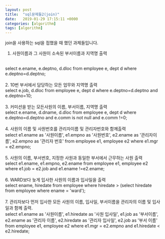 ```yaml
---
layout: post
title:  "sql문제들2(join)"
date:   2019-01-29 17:15:11 +0000
categories: [algorithm]
tags: [algorithm]
---
```

join을 사용하는 sql을 접했을 때 했던 과제들입니다.<br>

1. 사원이름과 그 사원이 소속된 부서이름과 지역명 출력
<br>
select e.ename, e.deptno, d.dloc
from employee e, dept d
where e.deptno=d.deptno;
<br><br>
2. 10번 부서에서 담당하는 모든 업무와 지역명 출력
<br>
select e.job, d.dloc
from employee e, dept d
where e.deptno=d.deptno and e.deptno=10;
<br><br>
3. 커미션을 받는 모든사원의 이름, 부서이름, 지역명 출력
<br>
select e.ename, d.dname, d.dloc
from employee e, dept d
where e.deptno=d.deptno and e.comm is not null and e.comm !=0;
<br><br>
4. 사원의 이름 및 사원번호를 관리자이름 및 관리자번호와 함께출력
<br>
select e1.ename as '사원이름', e1.empno as '사원번호',
e2.ename as '관리자이름', e2.empno as '관리자 번호'
from employee e1, employee e2
where e1.mgr = e2.empno;
<br><br>
5. 사원의 이름, 부서번호, 지정한 사원과 동일한 부서에서 근무하는 사원 출력
<br>
select e1.ename, e1.empno, e2.ename
from employee e1, employee e2
where e1.job = e2.job and e1.ename !=e2.ename;
<br><br>
6. WARD보다 늦게 입사한 사원의 이름과 입사일을 출력
<br>
select ename, hiredate
from employee
where hiredate > (select hiredate from employee where ename = 'ward');
<br><br>
7. 관리자보다 먼저 입사한 모든 사원의 이름, 입사일, 부서이름을
관리자의 이름 및 입사일과 함께 출력.
<br>
select e1.ename as '사원이름', e1.hiredate as '사원 입사일', e1.job as '부서이름',
e2.ename as '관리자 이름', e2.hiredate as '관리자 입사일', e2.job as '부서 이름'
from employee e1, employee e2
where e1.mgr = e2.empno and e1.hiredate < e2.hiredate;
<br><br>
